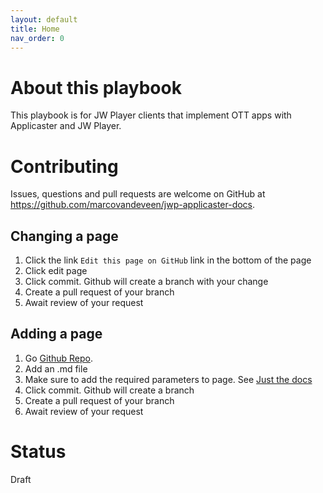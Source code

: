 ```yaml
---
layout: default
title: Home
nav_order: 0
---
```

# About this playbook
This playbook is for JW Player clients that implement OTT apps with Applicaster and JW Player.

# Contributing
Issues, questions and pull requests are welcome on GitHub at https://github.com/marcovandeveen/jwp-applicaster-docs.

## Changing a page
1. Click the link `Edit this page on GitHub` link in the bottom of the page
1. Click edit page 
1. Click commit. Github will create a branch with your change
1. Create a pull request of your branch
1. Await review of your request

## Adding a page
1. Go [Github Repo](https://github.com/marcovandeveen/jwp-applicaster-docs).
1. Add an .md file
1. Make sure to add the required parameters to page. See [Just the docs](https://just-the-docs.github.io/just-the-docs/docs/navigation-structure/)
1. Click commit. Github will create a branch 
1. Create a pull request of your branch
1. Await review of your request

# Status
Draft
